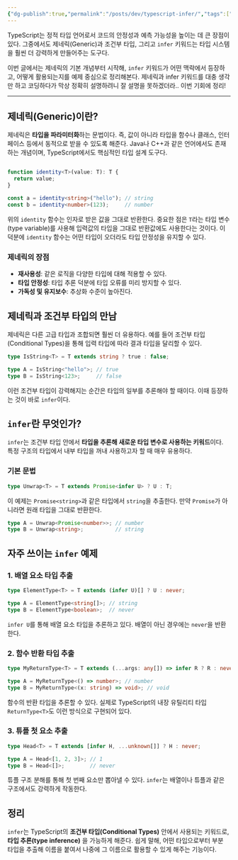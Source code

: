 ```yaml
---
{"dg-publish":true,"permalink":"/posts/dev/typescript-infer/","tags":["Typescript"],"created":"2025-06-01","updated":"2025-06-01T22:49:00"}
---
```


TypeScript는 정적 타입 언어로서 코드의 안정성과 예측 가능성을 높이는 데 큰 장점이 있다. 그중에서도 제네릭(Generic)과 조건부 타입, 그리고 `infer` 키워드는 타입 시스템을 훨씬 더 강력하게 만들어주는 도구다.

이번 글에서는 제네릭의 기본 개념부터 시작해, `infer` 키워드가 어떤 맥락에서 등장하고, 어떻게 활용되는지를 예제 중심으로 정리해본다. 제네릭과 infer 키워드를 대충 생각만 하고 코딩하다가 막상 정확히 설명하려니 잘 설명을 못하겠더라.. 이번 기회에 정리!

---

## 제네릭(Generic)이란?

제네릭은 **타입을 파라미터화**하는 문법이다. 즉, 값이 아니라 타입을 함수나 클래스, 인터페이스 등에서 동적으로 받을 수 있도록 해준다. Java나 C++과 같은 언어에서도 존재하는 개념이며, TypeScript에서도 핵심적인 타입 설계 도구다.

```ts

function identity<T>(value: T): T {
  return value;
}

const a = identity<string>("hello"); // string
const b = identity<number>(123);     // number

```

위의 `identity` 함수는 인자로 받은 값을 그대로 반환한다. 중요한 점은 `T`라는 타입 변수(type variable)를 사용해 입력값의 타입을 그대로 반환값에도 사용한다는 것이다. 이 덕분에 `identity` 함수는 어떤 타입이 오더라도 타입 안정성을 유지할 수 있다.

### 제네릭의 장점

- **재사용성**: 같은 로직을 다양한 타입에 대해 적용할 수 있다.
- **타입 안정성**: 타입 추론 덕분에 타입 오류를 미리 방지할 수 있다.
- **가독성 및 유지보수**: 추상화 수준이 높아진다.

## 제네릭과 조건부 타입의 만남

제네릭은 다른 고급 타입과 조합되면 훨씬 더 유용하다. 예를 들어 조건부 타입(Conditional Types)을 통해 입력 타입에 따라 결과 타입을 달리할 수 있다.

```ts
type IsString<T> = T extends string ? true : false;

type A = IsString<"hello">; // true
type B = IsString<123>;     // false

```

이런 조건부 타입이 강력해지는 순간은 타입의 일부를 추론해야 할 때이다. 이때 등장하는 것이 바로 `infer`이다.

## `infer`란 무엇인가?

`infer`는 조건부 타입 안에서 **타입을 추론해 새로운 타입 변수로 사용하는 키워드**이다. 특정 구조의 타입에서 내부 타입을 꺼내 사용하고자 할 때 매우 유용하다.

### 기본 문법

```ts
type Unwrap<T> = T extends Promise<infer U> ? U : T;
```

이 예제는 `Promise<string>`과 같은 타입에서 `string`을 추출한다. 만약 `Promise`가 아니라면 원래 타입을 그대로 반환한다.

```ts
type A = Unwrap<Promise<number>>; // number
type B = Unwrap<string>;          // string
```

## 자주 쓰이는 `infer` 예제

### 1. 배열 요소 타입 추출

```ts
type ElementType<T> = T extends (infer U)[] ? U : never;

type A = ElementType<string[]>; // string
type B = ElementType<boolean>;  // never
```

`infer U`를 통해 배열 요소 타입을 추론하고 있다. 배열이 아닌 경우에는 `never`을 반환한다.

### 2. 함수 반환 타입 추출

```ts
type MyReturnType<T> = T extends (...args: any[]) => infer R ? R : never;

type A = MyReturnType<() => number>; // number
type B = MyReturnType<(x: string) => void>; // void
```

함수의 반환 타입을 추론할 수 있다. 실제로 TypeScript의 내장 유틸리티 타입 `ReturnType<T>`도 이런 방식으로 구현되어 있다.

### 3. 튜플 첫 요소 추출

```ts
type Head<T> = T extends [infer H, ...unknown[]] ? H : never;

type A = Head<[1, 2, 3]>; // 1
type B = Head<[]>;        // never
```

튜플 구조 분해를 통해 첫 번째 요소만 뽑아낼 수 있다. `infer`는 배열이나 튜플과 같은 구조에서도 강력하게 작동한다.


## 정리

`infer`는 TypeScript의 **조건부 타입(Conditional Types)** 안에서 사용되는 키워드로, **타입 추론(type inference)** 을 가능하게 해준다. 쉽게 말해, 어떤 타입으로부터 부분 타입을 추출해 이름을 붙여서 나중에 그 이름으로 활용할 수 있게 해주는 기능이다.
